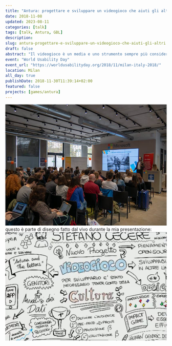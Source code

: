 ```yaml
---
title: "Antura: progettare e sviluppare un videogioco che aiuti gli altri"
date: 2018-11-08
updated: 2023-08-11
categories: [talk]
tags: [talk, Antura, GBL]
description: 
slug: antura-progettare-e-sviluppare-un-videogioco-che-aiuti-gli-altri
draft: false
abstract: "Il videogioco è un media e uno strumento sempre più considerato non solo dal mercato e dai giocatori, ma anche dagli educatori, dai formatori, da chiunque abbia interesse ad un impatto sociale positivo per il nostro sistema umano. Partendo dal caso del recentissimo videogioco Antura and the Letters, pensato e sviluppato per insegnare ai bambini siriani a leggere l'arabo, e del suo relativo successo internazionale, con tanti premi in ambiti estranei al mondo videoludico, racconterò questo nuovo mondo dei videogiochi applicati, e le non poche sfide di design e sviluppo che dobbiamo affrontare per renderli davvero a misura d'uomo."
event: "World Usability Day"
event_url: "https://worldusabilityday.org/2018/11/milan-italy-2018/"
location: Milan
all_day: true
publishDate: 2018-11-30T11:39:14+02:00
featured: false
projects: [games/antura]
---
```

![](../../../assets/img/event/wud-antura-featured.jpg)
questo è parte di disegno fatto dal vivo durante la mia presentazione:
![](../../../assets/img/event/antura-wud-diagram.jpg)
